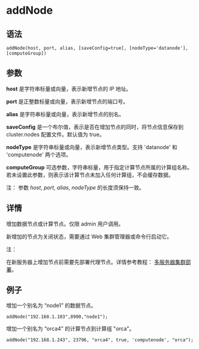 # addNode

## 语法

`addNode(host, port, alias, [saveConfig=true],
[nodeType='datanode'], [computeGroup])`

## 参数

**host** 是字符串标量或向量，表示新增节点的 IP 地址。

**port** 是正整数标量或向量，表示新增节点的端口号。

**alias** 是字符串标量或向量，表示新增节点的别名。

**saveConfig** 是一个布尔值，表示是否在增加节点的同时，将节点信息保存到 cluster.nodes 配置文件。默认值为 true。

**nodeType** 是字符串标量或向量，表示新增节点类型。支持 'datanode' 和 'computenode' 两个选项。

**computeGroup** 可选参数，字符串标量，用于指定计算节点所属的计算组名称。若未设置此参数，则表示该计算节点未加入任何计算组，不会缓存数据。

注： 参数 *host*, *port*, *alias*,
*nodeType* 的长度须保持一致。

## 详情

增加数据节点或计算节点。仅限 admin 用户调用。

新增加的节点为关闭状态，需要通过 Web 集群管理器或命令行启动它。

注：

在新服务器上增加节点前需要先部署代理节点。详情参考教程： [多服务器集群部署](../../tutorials/multi_machine_cluster_deployment.md)。

## 例子

增加一个别名为 “node1” 的数据节点。

```
addNode("192.168.1.103",8900,"node1");
```

增加一个别名为 “orca4” 的计算节点到计算组 "orca"。

```
addNode("192.168.1.243", 23796, "orca4", true, 'computenode', "orca");
```

